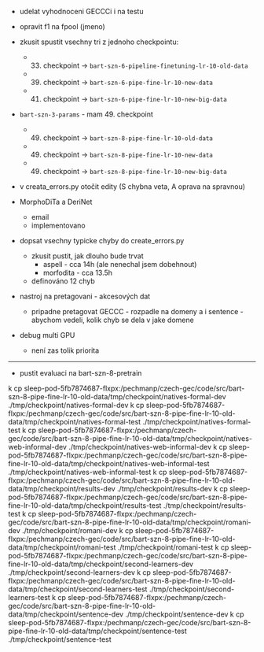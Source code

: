 - udelat vyhodnoceni GECCCi i na testu
- opravit f1 na fpool (jmeno)

- zkusit spustit vsechny tri z jednoho checkpointu:
  - 33. checkpoint -> `bart-szn-6-pipeline-finetuning-lr-10-old-data`
  - 39. checkpoint -> `bart-szn-6-pipe-fine-lr-10-new-data`
  - 41. checkpoint -> `bart-szn-6-pipe-fine-lr-10-new-big-data`
- `bart-szn-3-params` - mam 49. checkpoint
  - 49. checkpoint -> `bart-szn-8-pipe-fine-lr-10-old-data`
  - 49. checkpoint -> `bart-szn-8-pipe-fine-lr-10-new-data`
  - 49. checkpoint -> `bart-szn-8-pipe-fine-lr-10-new-big-data`

- v creata_errors.py otočit edity (S chybna veta, A oprava na spravnou)

- MorphoDiTa a DeriNet
  - email
  - implementovano

- dopsat vsechny typicke chyby do create_errors.py
  - zkusit pustit, jak dlouho bude trvat 
    - aspell - cca 14h (ale nenechal jsem dobehnout)
    - morfodita - cca 13.5h
  - definováno 12 chyb

- nastroj na pretagovani - akcesových dat
    - pripadne pretagovat GECCC - rozpadle na domeny a i sentence - abychom vedeli, kolik chyb se dela v jake domene

- debug multi GPU
  - není zas tolik priorita

---

- pustit evaluaci na bart-szn-8-pretrain

k cp sleep-pod-5fb7874687-flxpx:/pechmanp/czech-gec/code/src/bart-szn-8-pipe-fine-lr-10-old-data/tmp/checkpoint/natives-formal-dev ./tmp/checkpoint/natives-formal-dev
k cp sleep-pod-5fb7874687-flxpx:/pechmanp/czech-gec/code/src/bart-szn-8-pipe-fine-lr-10-old-data/tmp/checkpoint/natives-formal-test ./tmp/checkpoint/natives-formal-test
k cp sleep-pod-5fb7874687-flxpx:/pechmanp/czech-gec/code/src/bart-szn-8-pipe-fine-lr-10-old-data/tmp/checkpoint/natives-web-informal-dev ./tmp/checkpoint/natives-web-informal-dev
k cp sleep-pod-5fb7874687-flxpx:/pechmanp/czech-gec/code/src/bart-szn-8-pipe-fine-lr-10-old-data/tmp/checkpoint/natives-web-informal-test ./tmp/checkpoint/natives-web-informal-test
k cp sleep-pod-5fb7874687-flxpx:/pechmanp/czech-gec/code/src/bart-szn-8-pipe-fine-lr-10-old-data/tmp/checkpoint/results-dev ./tmp/checkpoint/results-dev
k cp sleep-pod-5fb7874687-flxpx:/pechmanp/czech-gec/code/src/bart-szn-8-pipe-fine-lr-10-old-data/tmp/checkpoint/results-test ./tmp/checkpoint/results-test
k cp sleep-pod-5fb7874687-flxpx:/pechmanp/czech-gec/code/src/bart-szn-8-pipe-fine-lr-10-old-data/tmp/checkpoint/romani-dev ./tmp/checkpoint/romani-dev
k cp sleep-pod-5fb7874687-flxpx:/pechmanp/czech-gec/code/src/bart-szn-8-pipe-fine-lr-10-old-data/tmp/checkpoint/romani-test ./tmp/checkpoint/romani-test
k cp sleep-pod-5fb7874687-flxpx:/pechmanp/czech-gec/code/src/bart-szn-8-pipe-fine-lr-10-old-data/tmp/checkpoint/second-learners-dev ./tmp/checkpoint/second-learners-dev
k cp sleep-pod-5fb7874687-flxpx:/pechmanp/czech-gec/code/src/bart-szn-8-pipe-fine-lr-10-old-data/tmp/checkpoint/second-learners-test ./tmp/checkpoint/second-learners-test
k cp sleep-pod-5fb7874687-flxpx:/pechmanp/czech-gec/code/src/bart-szn-8-pipe-fine-lr-10-old-data/tmp/checkpoint/sentence-dev ./tmp/checkpoint/sentence-dev
k cp sleep-pod-5fb7874687-flxpx:/pechmanp/czech-gec/code/src/bart-szn-8-pipe-fine-lr-10-old-data/tmp/checkpoint/sentence-test ./tmp/checkpoint/sentence-test